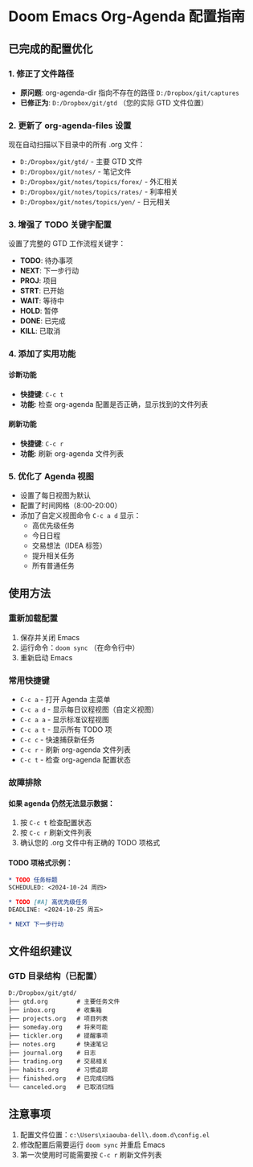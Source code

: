 # Doom Emacs Org-Agenda 配置指南

## 已完成的配置优化

### 1. 修正了文件路径
- **原问题**: org-agenda-dir 指向不存在的路径 `D:/Dropbox/git/captures`
- **已修正为**: `D:/Dropbox/git/gtd` （您的实际 GTD 文件位置）

### 2. 更新了 org-agenda-files 设置
现在自动扫描以下目录中的所有 .org 文件：
- `D:/Dropbox/git/gtd/` - 主要 GTD 文件
- `D:/Dropbox/git/notes/` - 笔记文件
- `D:/Dropbox/git/notes/topics/forex/` - 外汇相关
- `D:/Dropbox/git/notes/topics/rates/` - 利率相关
- `D:/Dropbox/git/notes/topics/yen/` - 日元相关

### 3. 增强了 TODO 关键字配置
设置了完整的 GTD 工作流程关键字：
- **TODO**: 待办事项
- **NEXT**: 下一步行动
- **PROJ**: 项目
- **STRT**: 已开始
- **WAIT**: 等待中
- **HOLD**: 暂停
- **DONE**: 已完成
- **KILL**: 已取消

### 4. 添加了实用功能

#### 诊断功能
- **快捷键**: `C-c t`
- **功能**: 检查 org-agenda 配置是否正确，显示找到的文件列表

#### 刷新功能
- **快捷键**: `C-c r`
- **功能**: 刷新 org-agenda 文件列表

### 5. 优化了 Agenda 视图
- 设置了每日视图为默认
- 配置了时间网格（8:00-20:00）
- 添加了自定义视图命令 `C-c a d` 显示：
  - 高优先级任务
  - 今日日程
  - 交易想法（IDEA 标签）
  - 提升相关任务
  - 所有普通任务

## 使用方法

### 重新加载配置
1. 保存并关闭 Emacs
2. 运行命令：`doom sync` （在命令行中）
3. 重新启动 Emacs

### 常用快捷键
- `C-c a` - 打开 Agenda 主菜单
- `C-c a d` - 显示每日议程视图（自定义视图）
- `C-c a a` - 显示标准议程视图
- `C-c a t` - 显示所有 TODO 项
- `C-c c` - 快速捕获新任务
- `C-c r` - 刷新 org-agenda 文件列表
- `C-c t` - 检查 org-agenda 配置状态

### 故障排除

#### 如果 agenda 仍然无法显示数据：
1. 按 `C-c t` 检查配置状态
2. 按 `C-c r` 刷新文件列表
3. 确认您的 .org 文件中有正确的 TODO 项格式

#### TODO 项格式示例：
```org
* TODO 任务标题
SCHEDULED: <2024-10-24 周四>

* TODO [#A] 高优先级任务
DEADLINE: <2024-10-25 周五>

* NEXT 下一步行动
```

## 文件组织建议

### GTD 目录结构（已配置）
```
D:/Dropbox/git/gtd/
├── gtd.org        # 主要任务文件
├── inbox.org      # 收集箱
├── projects.org   # 项目列表
├── someday.org    # 将来可能
├── tickler.org    # 提醒事项
├── notes.org      # 快速笔记
├── journal.org    # 日志
├── trading.org    # 交易相关
├── habits.org     # 习惯追踪
├── finished.org   # 已完成归档
└── canceled.org   # 已取消归档
```

## 注意事项
1. 配置文件位置：`c:\Users\xiaouba-dell\.doom.d\config.el`
2. 修改配置后需要运行 `doom sync` 并重启 Emacs
3. 第一次使用时可能需要按 `C-c r` 刷新文件列表